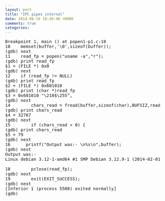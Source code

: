 ```yaml
---
layout: post
title: "IPC pipes internal"
date: 2014-06-16 18:26:40 +0000
comments: true
categories: 
---
```


<pre>
Breakpoint 1, main () at popen1-p1.c:10
10	  memset(buffer,'\0',sizeof(buffer));
(gdb) next
11	  read_fp = popen("uname -a","r");
(gdb) print read_fp
$1 = (FILE *) 0x0
(gdb) next
12	  if (read_fp != NULL)
(gdb) print read_fp
$2 = (FILE *) 0x601010
(gdb) print (char *)read_fp
$3 = 0x601010 "\210$\255", <incomplete sequence \373>
(gdb) next
14	      chars_read = fread(buffer,sizeof(char),BUFSIZ,read_fp);
(gdb) print chars_read
$4 = 32767
(gdb) next
15	      if (chars_read > 0) {
(gdb) print chars_read
$5 = 79
(gdb) next
16		printf("Output was:- \n%s\n",buffer);
(gdb) next
Output was:- 
Linux debian 3.12-1-amd64 #1 SMP Debian 3.12.9-1 (2014-02-01) x86_64 GNU/Linux

18	      pclose(read_fp);
(gdb) next
19	      exit(EXIT_SUCCESS);
(gdb) next
[Inferior 1 (process 5508) exited normally]
(gdb) 

</pre>